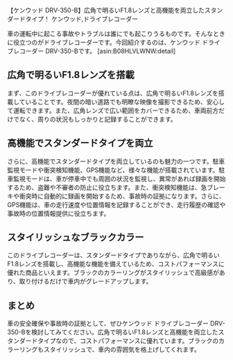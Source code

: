 【ケンウッド DRV-350-B】広角で明るいF1.8レンズと高機能を両立したスタンダードタイプ！
ケンウッド,ドライブレコーダー

車の運転中に起こる事故やトラブルは誰にでも起こりうるものです。そんなときに役立つのがドライブレコーダーです。今回紹介するのは、ケンウッド ドライブレコーダー DRV-350-Bです。
[asin:B08HLVLWNW:detail]

## 広角で明るいF1.8レンズを搭載

まず、このドライブレコーダーが優れている点は、広角で明るいF1.8レンズを搭載していることです。夜間の暗い道路でも明瞭な映像を撮影できるため、安心して運転できます。また、広角レンズで広い範囲をカバーできるため、車両前方だけでなく、周りの状況もしっかりと記録することができます。

## 高機能でスタンダードタイプを両立

さらに、高機能でスタンダードタイプを両立しているのも魅力の一つです。駐車監視モードや衝突検知機能、GPS機能など、様々な機能が搭載されています。駐車監視モードは、車が停車中でも周囲の状況を監視し、異常があれば録画を開始するため、盗難や不審者の防止に役立ちます。また、衝突検知機能は、急ブレーキや衝突時に自動的に録画を開始するため、事故時の証拠になります。さらに、GPS機能は、車の走行速度や位置情報を記録することができ、走行履歴の確認や事故時の位置情報提供に役立ちます。

## スタイリッシュなブラックカラー

このドライブレコーダーは、スタンダードタイプでありながら、広角で明るいF1.8レンズを搭載し、高機能な機能を備えているため、コストパフォーマンスに優れた商品といえます。ブラックのカラーリングがスタイリッシュで高級感があり、取り付けるだけで車内がグレードアップします。

## まとめ

車の安全確保や事故時の証拠として、ぜひケンウッド ドライブレコーダー DRV-350-Bを検討してみてください。広角で明るいF1.8レンズと高機能を両立したスタンダードタイプなので、コストパフォーマンスに優れています。ブラックのカラーリングもスタイリッシュで、車内の雰囲気を格上げしてくれます。
